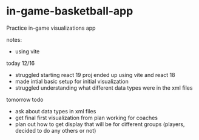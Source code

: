# in-game-basketball-app
Practice in-game visualizations app




notes:
- using vite


today 12/16
- struggled starting react 19 proj ended up using vite and react 18
- made intial basic setup for initial visualization
- struggled understanding what different data types were in the xml files 

tomorrow todo
- ask about data types in xml files
- get final first visualization from plan working for coaches
- plan out how to get display that will be for different groups (players, decided to do any others or not)

